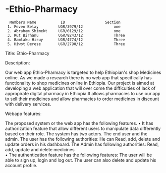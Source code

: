 # -Ethio-Pharmacy

      Members Name           ID                  Section
     1. Feven Belay         UGR/3979/12              one
     2. Abraham Shimekt     UGR/0129/12              one
     3. Rut Birhanu         UGR/8243/12              Three
     4. Bamlaku Hiruy       UGR/4774/12              Three
     5. Hiwot Derese        UGR/2790/12              Three

 Title: Ethio-Pharmacy

  Description:

Our web app Ethio-Pharmacy is targeted to help Ethiopian's shop Medicines online. As we made a research there is no web app that specifically has functionality to shop medicines online in Ethiopia. Our project is aimed at developing a web application that 
will over come the difficulties of lack of appropirate digital pharmacy in Ethiopia.It allows pharmacies to use our app to sell
their medicines and allow pharmacies to order medicines in discount with delivery services.

  Webapp features:

 The proposed system or the web app has the following features.
    •	It has authorization feature that allow different users to manipulate data differently based on their role. The system has two 
        actors. The end user and the admin. 
        The user has the following authorities: He can Read, add, delete and update orders in his dashboard.
        The Admin has following authorities: Read, add, update and delete medicines                                         
    •	The authentication feature has the following features: The user will be able to sign up, login and log out. The user can also delete 
        and update his account profile.
